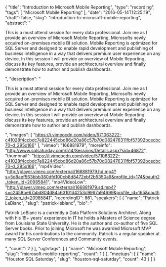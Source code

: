 {
  "title": "Introduction to Microsoft Mobile Reporting",
  "type": "recording",
  "tags": [
    "Microsoft Mobile Reporting"
  ],
  "date": "2016-05-14T12:25:19",
  "draft": false,
  "slug": "introduction-to-microsoft-mobile-reporting",
  "abstract": "<p>This is a must attend session for every data professional.  Join me as I provide an overview of Microsoft Mobile Reporting, Microsofts newly acquired on-premises mobile BI solution.  Mobile Reporting is optimized for SQL Server and designed to enable rapid development and publishing of business intelligence in a way that delivers premium user experience on any device.  In this session I will provide an overview of Mobile Reporting, discuss its key features, provide an architectural overview and finally demonstrate how to author and publish dashboards.</p>",
  "description": "<p>This is a must attend session for every data professional.  Join me as I provide an overview of Microsoft Mobile Reporting, Microsofts newly acquired on-premises mobile BI solution.  Mobile Reporting is optimized for SQL Server and designed to enable rapid development and publishing of business intelligence in a way that delivers premium user experience on any device.  In this session I will provide an overview of Mobile Reporting, discuss its key features, provide an architectural overview and finally demonstrate how to author and publish dashboards.</p>",
  "images": [
    "https://i.vimeocdn.com/video/571063222-c41028f4ccbdc7e822445cbd86d20a86c57b70d082476311fbf57392bcecbc70-d_295x166"
  ],
  "vimeo": "166881979",
  "moreinfo": "http://www.sqlsaturday.com/514/Sessions/Details.aspx?sid=46872",
  "thumbnail": "https://i.vimeocdn.com/video/571063222-c41028f4ccbdc7e822445cbd86d20a86c57b70d082476311fbf57392bcecbc70-d_295x166",
  "mp4Video": "http://player.vimeo.com/external/166881979.hd.mp4?s=5d8aef563bbb380dfd100cb8d8472ebf2b5350a9&profile_id=174&oauth2_token_id=20985841",
  "mp4VideoLow": "http://player.vimeo.com/external/166881979.sd.mp4?s=c2458be67abd804d84c63101d4253c9967a94699&profile_id=165&oauth2_token_id=20985841",
  "recordingID": 861,
  "speakers": [
    {
      "name": "Patrick LeBlanc",
      "slug": "patrick-leblanc",
      "bio": "<p>Patrick LeBlanc is a currently a Data Platform Solutions Architect. Along with his 15+ years’ experience in IT he holds a Masters of Science degree from Louisiana State University. He is the author and co-author of five SQL Server books. Prior to joining Microsoft he was awarded Microsoft MVP award for his contributions to the community.  Patrick is a regular speaker at many SQL Server Conferences and Community events.</p>",
      "count": 2
    }
  ],
  "ugtvtags": [
    {
      "name": "Microsoft Mobile Reporting",
      "slug": "microsoft-mobile-reporting",
      "count": 1
    }
  ],
  "meetups": [
    {
      "name": "Houston SQL Saturday",
      "slug": "houston-sql-saturday",
      "count": 43
    }
  ]
}